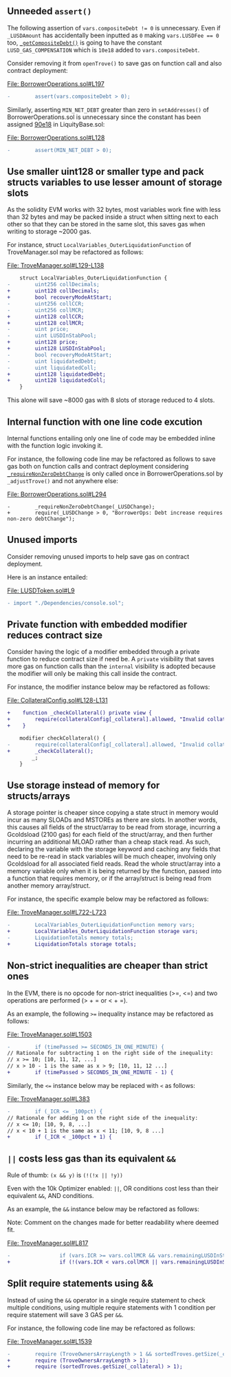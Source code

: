 ## Unneeded `assert()`
The following assertion of `vars.compositeDebt != 0` is unnecessary. Even if `_LUSDAmount` has accidentally been inputted as `0` making `vars.LUSDFee == 0` too, [`_getCompositeDebt()`](https://github.com/code-423n4/2023-02-ethos/blob/main/Ethos-Core/contracts/Dependencies/LiquityBase.sol#L41-L43) is going to have the constant `LUSD_GAS_COMPENSATION` which is `10e18` added to `vars.compositeDebt`.

Consider removing it from `openTrove()` to save gas on function call and also contract deployment:

[File: BorrowerOperations.sol#L197](https://github.com/code-423n4/2023-02-ethos/blob/main/Ethos-Core/contracts/BorrowerOperations.sol#L197)

```diff
-        assert(vars.compositeDebt > 0);
```
Similarly, asserting `MIN_NET_DEBT` greater than zero in `setAddresses()` of BorrowerOperations.sol is unnecessary since the constant has been assigned [90e18](https://github.com/code-423n4/2023-02-ethos/blob/main/Ethos-Core/contracts/Dependencies/LiquityBase.sol#L25) in LiquityBase.sol:

[File: BorrowerOperations.sol#L128](https://github.com/code-423n4/2023-02-ethos/blob/main/Ethos-Core/contracts/BorrowerOperations.sol#L128)

```diff
-        assert(MIN_NET_DEBT > 0);
```
## Use smaller uint128 or smaller type and pack structs variables to use lesser amount of storage slots
As the solidity EVM works with 32 bytes, most variables work fine with less than 32 bytes and may be packed inside a struct when sitting next to each other so that they can be stored in the same slot, this saves gas when writing to storage ~2000 gas.

For instance, struct `LocalVariables_OuterLiquidationFunction` of TroveManager.sol may be refactored as follows:

[File: TroveManager.sol#L129-L138](https://github.com/code-423n4/2023-02-ethos/blob/main/Ethos-Core/contracts/TroveManager.sol#L129-L138)

```diff
    struct LocalVariables_OuterLiquidationFunction {
-        uint256 collDecimals;
+        uint128 collDecimals;
+        bool recoveryModeAtStart;
-        uint256 collCCR;
-        uint256 collMCR;
+        uint128 collCCR;
+        uint128 collMCR;
-        uint price;
-        uint LUSDInStabPool;
+        uint128 price;
+        uint128 LUSDInStabPool;
-        bool recoveryModeAtStart;
-        uint liquidatedDebt;
-        uint liquidatedColl;
+        uint128 liquidatedDebt;
+        uint128 liquidatedColl;
    }
```
This alone will save ~8000 gas with 8 slots of storage reduced to 4 slots. 

## Internal function with one line code excution
Internal functions entailing only one line of code may be embedded inline with the function logic invoking it.

For instance, the following code line may be refactored as follows to save gas both on function calls and contract deployment considering [`_requireNonZeroDebtChange`](https://github.com/code-423n4/2023-02-ethos/blob/main/Ethos-Core/contracts/BorrowerOperations.sol#L551-L553) is only called once in BorrowerOperations.sol by `_adjustTrove()` and not anywhere else:

[File: BorrowerOperations.sol#L294](https://github.com/code-423n4/2023-02-ethos/blob/main/Ethos-Core/contracts/BorrowerOperations.sol#L294)

```
-        _requireNonZeroDebtChange(_LUSDChange);
+        require(_LUSDChange > 0, "BorrowerOps: Debt increase requires non-zero debtChange");
```
## Unused imports
Consider removing unused imports to help save gas on contract deployment.

Here is an instance entailed:

[File: LUSDToken.sol#L9](https://github.com/code-423n4/2023-02-ethos/blob/main/Ethos-Core/contracts/LUSDToken.sol#L9)

```diff
- import "./Dependencies/console.sol";
```
## Private function with embedded modifier reduces contract size
Consider having the logic of a modifier embedded through a private function to reduce contract size if need be. A `private` visibility that saves more gas on function calls than the `internal` visibility is adopted because the modifier will only be making this call inside the contract.

For instance, the modifier instance below may be refactored as follows:

[File: CollateralConfig.sol#L128-L131](https://github.com/code-423n4/2023-02-ethos/blob/main/Ethos-Core/contracts/CollateralConfig.sol#L128-L131)

```diff
+    function _checkCollateral() private view {
+        require(collateralConfig[_collateral].allowed, "Invalid collateral address");
+    }

    modifier checkCollateral() {
-        require(collateralConfig[_collateral].allowed, "Invalid collateral address");
+        _checkCollateral();
        _;
    }
```
## Use storage instead of memory for structs/arrays
A storage pointer is cheaper since copying a state struct in memory would incur as many SLOADs and MSTOREs as there are slots. In another words, this causes all fields of the struct/array to be read from storage, incurring a Gcoldsload (2100 gas) for each field of the struct/array, and then further incurring an additional MLOAD rather than a cheap stack read. As such, declaring the variable with the storage keyword and caching any fields that need to be re-read in stack variables will be much cheaper, involving only Gcoldsload for all associated field reads. Read the whole struct/array into a memory variable only when it is being returned by the function, passed into a function that requires memory, or if the array/struct is being read from another memory array/struct.

For instance, the specific example below may be refactored as follows:

[File: TroveManager.sol#L722-L723](https://github.com/code-423n4/2023-02-ethos/blob/main/Ethos-Core/contracts/TroveManager.sol#L722-L723)

```diff
-        LocalVariables_OuterLiquidationFunction memory vars;
+        LocalVariables_OuterLiquidationFunction storage vars;
-        LiquidationTotals memory totals;
+        LiquidationTotals storage totals;
```
## Non-strict inequalities are cheaper than strict ones
In the EVM, there is no opcode for non-strict inequalities (>=, <=) and two operations are performed (> + = or < + =).

As an example, the following `>=` inequality instance may be refactored as follows:

[File: TroveManager.sol#L1503](https://github.com/code-423n4/2023-02-ethos/blob/main/Ethos-Core/contracts/TroveManager.sol#L1503)

```diff
-        if (timePassed >= SECONDS_IN_ONE_MINUTE) {
// Rationale for subtracting 1 on the right side of the inequality:
// x >= 10; [10, 11, 12, ...]
// x > 10 - 1 is the same as x > 9; [10, 11, 12 ...]
+        if (timePassed > SECONDS_IN_ONE_MINUTE - 1) {
```
Similarly, the `<=` instance below may be replaced with `<` as follows:

[File: TroveManager.sol#L383](https://github.com/code-423n4/2023-02-ethos/blob/main/Ethos-Core/contracts/TroveManager.sol#L383)

```diff
-        if (_ICR <= _100pct) {
// Rationale for adding 1 on the right side of the inequality:
// x <= 10; [10, 9, 8, ...]
// x < 10 + 1 is the same as x < 11; [10, 9, 8 ...]
+        if (_ICR < _100pct + 1) {
```
## `||` costs less gas than its equivalent `&&`
Rule of thumb: `(x && y)` is `(!(!x || !y))`

Even with the 10k Optimizer enabled: `||`, OR conditions cost less than their equivalent `&&`, AND conditions.

As an example, the `&&` instance below may be refactored as follows:

Note: Comment on the changes made for better readability where deemed fit.

[File: TroveManager.sol#L817](https://github.com/code-423n4/2023-02-ethos/blob/main/Ethos-Core/contracts/TroveManager.sol#L817)

```diff
-                if (vars.ICR >= vars.collMCR && vars.remainingLUSDInStabPool == 0) { continue; }
+                if (!(vars.ICR < vars.collMCR || vars.remainingLUSDInStabPool != 0)) { continue; }
```
## Split require statements using &&
Instead of using the `&&` operator in a single require statement to check multiple conditions, using multiple require statements with 1 condition per require statement will save 3 GAS per `&&`.

For instance, the following code line may be refactored as follows:

[File: TroveManager.sol#L1539](https://github.com/code-423n4/2023-02-ethos/blob/main/Ethos-Core/contracts/TroveManager.sol#L1539)

```diff
-        require (TroveOwnersArrayLength > 1 && sortedTroves.getSize(_collateral) > 1);
+        require (TroveOwnersArrayLength > 1);
+        require (sortedTroves.getSize(_collateral) > 1);
```